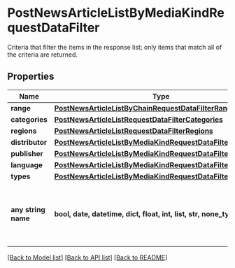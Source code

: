 # PostNewsArticleListByMediaKindRequestDataFilter

Criteria that filter the items in the response list; only items that match all of the criteria are returned.

## Properties
Name | Type | Description | Notes
------------ | ------------- | ------------- | -------------
**range** | [**PostNewsArticleListByChainRequestDataFilterRange**](PostNewsArticleListByChainRequestDataFilterRange.md) |  | [optional] 
**categories** | [**PostNewsArticleListRequestDataFilterCategories**](PostNewsArticleListRequestDataFilterCategories.md) |  | [optional] 
**regions** | [**PostNewsArticleListRequestDataFilterRegions**](PostNewsArticleListRequestDataFilterRegions.md) |  | [optional] 
**distributor** | [**PostNewsArticleListByMediaKindRequestDataFilterDistributor**](PostNewsArticleListByMediaKindRequestDataFilterDistributor.md) |  | [optional] 
**publisher** | [**PostNewsArticleListByMediaKindRequestDataFilterPublisher**](PostNewsArticleListByMediaKindRequestDataFilterPublisher.md) |  | [optional] 
**language** | [**PostNewsArticleListByMediaKindRequestDataFilterLanguage**](PostNewsArticleListByMediaKindRequestDataFilterLanguage.md) |  | [optional] 
**types** | [**PostNewsArticleListByMediaKindRequestDataFilterTypes**](PostNewsArticleListByMediaKindRequestDataFilterTypes.md) |  | [optional] 
**any string name** | **bool, date, datetime, dict, float, int, list, str, none_type** | any string name can be used but the value must be the correct type | [optional]

[[Back to Model list]](../README.md#documentation-for-models) [[Back to API list]](../README.md#documentation-for-api-endpoints) [[Back to README]](../README.md)


